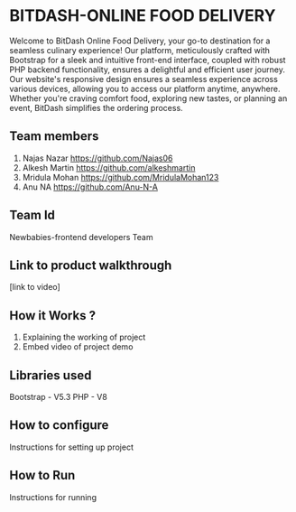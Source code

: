 # BITDASH-ONLINE FOOD DELIVERY
Welcome to BitDash Online Food Delivery, your go-to destination for a seamless culinary experience! Our platform, meticulously crafted with Bootstrap for a sleek and intuitive front-end interface, coupled with robust PHP backend functionality, ensures a delightful and efficient user journey.
Our website's responsive design ensures a seamless experience across various devices, allowing you to access our platform anytime, anywhere. Whether you're craving comfort food, exploring new tastes, or planning an event, BitDash simplifies the ordering process.
## Team members
1. Najas Nazar https://github.com/Najas06
2. Alkesh Martin https://github.com/alkeshmartin
3. Mridula Mohan https://github.com/MridulaMohan123
4. Anu NA https://github.com/Anu-N-A

## Team Id
Newbabies-frontend developers Team

## Link to product walkthrough
[link to video]
## How it Works ?
1. Explaining the working of project
2. Embed video of project demo
## Libraries used
Bootstrap - V5.3
PHP - V8
## How to configure
Instructions for setting up project
## How to Run
Instructions for running

